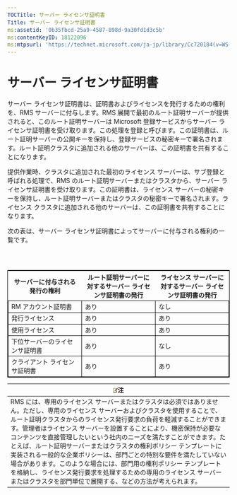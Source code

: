 ```yaml
---
TOCTitle: サーバー ライセンサ証明書
Title: サーバー ライセンサ証明書
ms:assetid: '0b35fbcd-25a9-4587-898d-9a30fd1d3c5b'
ms:contentKeyID: 18122096
ms:mtpsurl: 'https://technet.microsoft.com/ja-jp/library/Cc720184(v=WS.10)'
---
```


サーバー ライセンサ証明書
=========================

サーバー ライセンサ証明書は、証明書およびライセンスを発行するための権利を、RMS サーバーに付与します。RMS 展開で最初のルート証明サーバーが提供されると、このルート証明サーバーは Microsoft 登録サービスからサーバー ライセンサ証明書を受け取ります。この処理を登録と呼びます。この証明書は、ルート証明サーバーの公開キーを保持し、登録サービスの秘密キーで署名されます。ルート証明クラスタに追加される他のサーバーは、この証明書を共有することになります。

提供作業時、クラスタに追加された最初のライセンス サーバーは、サブ登録と呼ばれる処理で、RMS のルート証明サーバーまたはクラスタから、サーバー ライセンサ証明書を受け取ります。この証明書は、ライセンス サーバーの秘密キーを保持し、ルート証明サーバーまたはクラスタの秘密キーで署名されます。ライセンス クラスタに追加される他のサーバーは、この証明書を共有することになります。

次の表は、サーバー ライセンサ証明書によってサーバーに付与される権利の一覧です。

###  

 
<table style="border:1px solid black;">
<colgroup>
<col width="33%" />
<col width="33%" />
<col width="33%" />
</colgroup>
<thead>
<tr class="header">
<th>サーバーに付与される発行の権利</th>
<th>ルート証明サーバーに対するサーバー ライセンサ証明書の発行</th>
<th>ライセンス サーバーに対するサーバー ライセンサ証明書の発行</th>
</tr>
</thead>
<tbody>
<tr class="odd">
<td style="border:1px solid black;">RM アカウント証明書</td>
<td style="border:1px solid black;">あり</td>
<td style="border:1px solid black;">なし</td>
</tr>
<tr class="even">
<td style="border:1px solid black;">発行ライセンス</td>
<td style="border:1px solid black;">あり</td>
<td style="border:1px solid black;">あり</td>
</tr>
<tr class="odd">
<td style="border:1px solid black;">使用ライセンス</td>
<td style="border:1px solid black;">あり</td>
<td style="border:1px solid black;">あり</td>
</tr>
<tr class="even">
<td style="border:1px solid black;">下位サーバーのライセンサ証明書</td>
<td style="border:1px solid black;">あり</td>
<td style="border:1px solid black;">なし</td>
</tr>
<tr class="odd">
<td style="border:1px solid black;">クライアント ライセンサ証明書</td>
<td style="border:1px solid black;">あり</td>
<td style="border:1px solid black;">あり</td>
</tr>
</tbody>
</table>
  
| ![](images/Cc720184.note(WS.10).gif)注                                                                                                                                                                                                                                                                                                                                                                                                                                                                                                                                                                                                                                          |  
|--------------------------------------------------------------------------------------------------------------------------------------------------------------------------------------------------------------------------------------------------------------------------------------------------------------------------------------------------------------------------------------------------------------------------------------------------------------------------------------------------------------------------------------------------------------------------------------------------------------------------------------------------------------------------------------------------------------|  
| RMS には、専用のライセンス サーバーまたはクラスタは必須ではありません。ただし、専用のライセンス サーバーおよびクラスタを使用することで、ルート証明クラスタからのライセンス発行要求の負荷を軽減することができます。管理者はライセンス サーバーを設置することにより、機密保持が必要なコンテンツを直接管理したいという社内のニーズを満たすことができます。たとえば、ルート証明サーバーまたはクラスタの権利ポリシー テンプレートに実装される一般的な企業ポリシーは、部門ごとの特別な要件を満たしていない場合があります。このような場合には、部門用の権利ポリシー テンプレートを格納し、ライセンス発行要求を処理するための専用のライセンス サーバーまたはクラスタを部門単位で展開する、などの方法が考えられます。 |

